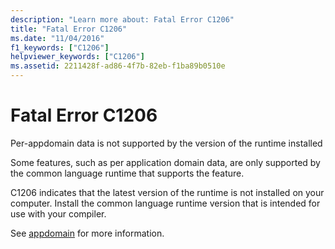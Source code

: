 ```yaml
---
description: "Learn more about: Fatal Error C1206"
title: "Fatal Error C1206"
ms.date: "11/04/2016"
f1_keywords: ["C1206"]
helpviewer_keywords: ["C1206"]
ms.assetid: 2211428f-ad86-4f7b-82eb-f1ba89b0510e
---
```

# Fatal Error C1206

Per-appdomain data is not supported by the version of the runtime installed

Some features, such as per application domain data, are only supported by the common language runtime that supports the feature.

C1206 indicates that the latest version of the runtime is not installed on your computer. Install the common language runtime version that is intended for use with your compiler.

See [appdomain](../../cpp/appdomain.md) for more information.
